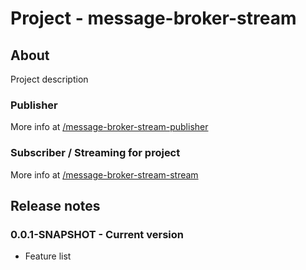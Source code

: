# Project - message-broker-stream

## About

Project description

### Publisher

More info at [/message-broker-stream-publisher](/message-broker-stream-publisher)

### Subscriber / Streaming for project

More info at [/message-broker-stream-stream](/message-broker-stream-stream)

## Release notes

### 0.0.1-SNAPSHOT - Current version

* Feature list